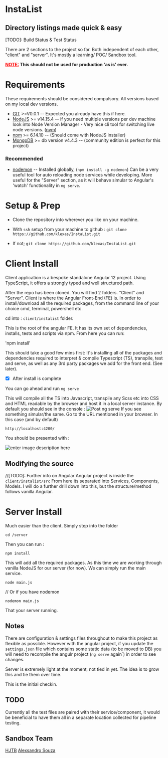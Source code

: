 
# InstaList
## Directory listings made quick & easy 

[TODO]: Build Status & Test Status

There are 2 sections to the project so far. Both independent of each other, "client" and "server". It's mostly a learning/ POC/ Sandbox tool. 

**<span style="color:red; font-weight:bold; text-decoration:underline;">NOTE:</span> **This should not be used for production 'as is' ever**.** 

# Requirements
These requirements should be considered compulsory. All versions based on my local dev versions. 

 - [GIT](https://git-scm.com/downloads) >=V0.0.1 -- Expected you already have this if here. 
 - [NodeJS](https://nodejs.org/it/) >= v14.15.4 -- if you need multiple versions per dev machine look into Node Version Manager - Very nice cli tool for switching live node versions. ([nvm](https://github.com/nvm-sh/nvm))
 - [npm](https://nodejs.org/it/) >= 6.14.10 -- (Should come with NodeJS installer)
 - [MongoDB](https://www.mongodb.com/try/download/community) >= db version v4.4.3 -- (community edition is perfect for this project)

### Recommended 

 - [nodemon](https://www.npmjs.com/package/nodemon) -- Installed globally, (`npm install -g nodemon`) Can be a very useful tool for auto reloading node services while developing. More useful for the "Server" section, as it will behave simular to Angular's 'watch' functionality in `ng serve`.

# Setup & Prep 

 - Clone the repository into wherever you like on your machine.
 
 - With `ssh` setup from your machine to github :
`git clone https://github.com/klexas/InstaList.git`
 - If not;
`git clone https://github.com/klexas/InstaList.git`


# Client Install

Client application is a bespoke standalone Angular 12 project. Using TypeScript, it offers a strongly typed and well structured path.

After the repo has been cloned. You will find 2 folders. "Client" and "Server". Client is where the Angular Front-End (FE) is. 
In order to install/download all the required packages, from the command line of your choice cmd, terminal, powershell etc. 

cd into : `client/instalist` folder.

This is the root of the angular FE. It has its own set of dependencies, installs, tests and scripts via npm.  From here you can run: 

'npm install'

This should take a good few mins first: It's installing all of the packages and dependencies required to interpret & compile Typescript (TS),  transpile, test and serve, as well as any 3rd party packages we add for the front end.  (See later).

 - [x] After install is complete

You can go ahead and run 
`ng serve`

This will compile all the TS into Javascript, transpile any Scss etc into CSS and HTML readable by the browser and host it in a local server instance. By default you should see in the console : 
![Post ng serve](https://images2.imgbox.com/4d/6f/s7BeHXD7_o.png)
If you see something simular/the same. Go to the URL mentioned in your browser. In this case (and by default)

`http://localhost:4200/`

You should be presented with : 

![enter image description here](https://images2.imgbox.com/fb/71/k0XhV7XT_o.png)



## Modifying the source

//[TODO]: Further info on Angular
Angular project is inside the `client/instalist/src` From here its separated into Services, Components, Models. 
I will do a further drill down into this, but the structure/method follows vanilla Angular. 

# Server Install

Much easier than the client. Simply step into the folder 

`cd /server`

Then you can run : 

`npm install`

This will add all the required packages. As this time we are working through vanilla NodeJS for our server (for now). 
We can simply run the main service. 

`node main.js`

// Or if you have nodemon

`nodemon main.js`

That your server running.

## Notes

There are configuration & settings files throughout to make this project as flexible as possible. However with the angular project, if you update the `settings.json` file which contains some static data (to be moved to DB) you will need to recompile the angulr project (`ng serve` again`) in order to see changes. 

Server is extremely light at the moment, not tied in yet. The idea is to grow this and tie them over time. 

This is the initial checkin. 



## TODO

Currently all the test files are paired with their service/component, it would be beneficial to have them all in a separate location collected for pipeline testing. 

## Sandbox Team

[HJTB](https://github.com/hjtb)
[Alexsandro Souza](https://github.com/apssouza22)
